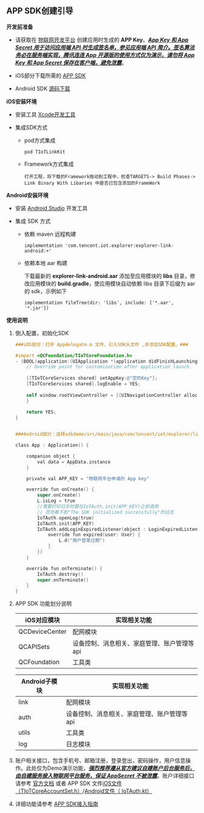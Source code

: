## APP SDK创建引导

**开发前准备**

- 请获取在 [物联网开发平台](https://cloud.tencent.com/product/iotexplorer) 创建应用时生成的 **APP Key**。<u>***App Key 和 App Secret 用于访问应用端 API 时生成签名串，参见[应用端 API 简介](https://cloud.tencent.com/document/product/1081/40773)。签名算法务必在服务端实现，腾讯连连 App 开源版的使用方式仅为演示，请勿将 App Key 和 App Secret 保存在客户端，避免泄露***</u>。
- iOS部分下载所需的 [APP SDK](https://github.com/tencentyun/iot-link-ios/tree/master/Source)

- Android SDK [源码下载](https://github.com/tencentyun/iot-link-android/tree/master/sdk)

  

**iOS安装环境**

- 安装工具 [Xcode开发工具](https://apps.apple.com/cn/app/xcode/id497799835?mt=12)

- 集成SDK方式

  - pod方式集成

    `pod TIoTLinkKit`

  - Framework方式集成

    `打开工程，将下载的Framework拖动到工程中，检查TARGETS-> Build Phases-> Link Binary With Libaries 中是否已包含添加的FrameWork`



**Android安装环境**

* 安装 [Android Studio](https://developer.android.google.cn/studio/) 开发工具

* 集成 SDK 方式

  * 依赖 maven 远程构建

    ``` gr
    implementation 'com.tencent.iot.explorer:explorer-link-android:+'
    ```

  * 依赖本地 aar 构建

    下载最新的 **explorer-link-android.aar** 添加至应用模块的 **libs** 目录，修改应用模块的 **build.gradle**，使应用模块自动依赖 libs 目录下后缀为 aar 的 sdk，示例如下

    ```gr
    implementation fileTree(dir: 'libs', include: ['*.aar', '*.jar'])
    ```

    

**使用说明**

1. 倒入配置，初始化SDK 

   ```objective-c
   ###iOS部分：打开 Appdelegate.m 文件，引入SDK头文件 ,并添加SDK配置。###
   
   #import <QCFoundation/TIoTCoreFoundation.h>
   - (BOOL)application:(UIApplication *)application didFinishLaunchingWithOptions:(NSDictionary *)launchOptions {
       // Override point for customization after application launch.
       
       [[TIoTCoreServices shared] setAppKey:@"您的Key"];
       [TIoTCoreServices shared].logEnable = YES;
       
       self.window.rootViewController = [[UINavigationController alloc]initWithRootViewController:[UIViewController new]];
       }
       
       return YES;
   } 
   
   
   ###Android部分：选择sdkdemo/src/main/java/com/tencent/iot/explorer/link/core/demo/App.java，配置 App key###
   
   class App : Application() {
   
       companion object {
           val data = AppData.instance
       }
   
       private val APP_KEY = "物联网平台申请的 App key"
   
       override fun onCreate() {
           super.onCreate()
           L.isLog = true
           //需要打印日志时要在IoTAuth.init(APP_KEY)之前调用
           // 否则看不到"The SDK initialized successfully"的日志
           IoTAuth.openLog(true)
           IoTAuth.init(APP_KEY)
           IoTAuth.addLoginExpiredListener(object : LoginExpiredListener {
               override fun expired(user: User) {
                   L.d("用户登录过期")
               }
           })
       }
   
       override fun onTerminate() {
           IoTAuth.destroy()
           super.onTerminate()
       }
   }
   ```

2. APP SDK 功能划分说明

   | iOS对应模块    | 实现相关功能                                |
   | -------------- | ------------------------------------------- |
   | QCDeviceCenter | 配网模块                                    |
   | QCAPISets      | 设备控制、消息相关、家庭管理、账户管理等api |
   | QCFoundation   | 工具类                                      |

   

   | Android子模块 | 实现相关功能                                |
   | ------------- | ------------------------------------------- |
   | link          | 配网模块                                    |
   | auth          | 设备控制、消息相关、家庭管理、账户管理等api |
   | utils         | 工具类                                      |
   | log           | 日志模块                                    |

   

3. 账户相关接口，包含手机号、邮箱注册，登录登出，密码操作，用户信息操作。此处仅为Demo演示功能，***<u>强烈推荐遵从官方建议自建账户后台服务后，由自建服务接入物联网平台服务，保证 AppSecret 不被泄露</u>***。账户详细接口请参考 [官方文档](https://cloud.tencent.com/document/product/1081/40774) 或者 APP SDK 文件[iOS文件 （TIoTCoreAccountSet.h）](https://github.com/tencentyun/iot-link-ios/blob/master/Source/LinkSDK/QCAPISets/Public/TIoTCoreAccountSet.h)/[Android文件（ IoTAuth.kt）](https://github.com/tencentyun/iot-link-android/blob/master/sdk/src/main/java/com/tencent/iot/explorer/link/core/auth/IoTAuth.kt)

   
   
4. 详细功能请参考 [APP SDK接入指南](https://github.com/tencentyun/iot-link-ios/blob/master/doc/SDK开发/APP%20SDK接入指南.md)